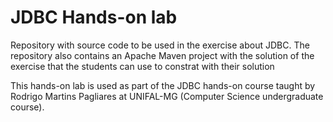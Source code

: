 # JDBC Hands-on lab

Repository with source code to be used in the exercise about JDBC. The repository also contains an Apache Maven project with the solution of the exercise that the students can use to constrat with their solution

This hands-on lab is used as part of the JDBC hands-on course taught by Rodrigo Martins Pagliares at UNIFAL-MG (Computer Science undergraduate course).

